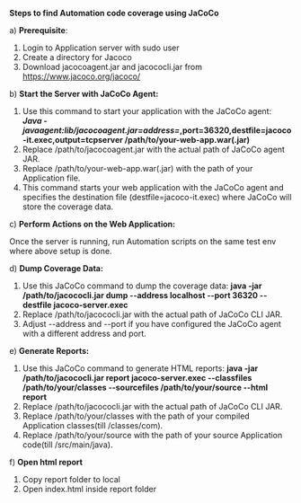 **Steps to find Automation code coverage using JaCoCo**

a) **Prerequisite**:

1) Login to Application server with sudo user
2) Create a directory for Jacoco
3) Download jacocoagent.jar and jacococli.jar from https://www.jacoco.org/jacoco/




b) **Start the Server with JaCoCo Agent:**

1) Use this command to start your application with the JaCoCo agent:
***Java -javaagent:lib/jacocoagent.jar=address=*,port=36320,destfile=jacoco-it.exec,output=tcpserver /path/to/your-web-app.war(.jar)**
2) Replace /path/to/jacocoagent.jar with the actual path of JaCoCo agent JAR.
3) Replace /path/to/your-web-app.war(.jar) with the path of your Application file.
4) This command starts your web application with the JaCoCo agent and specifies the destination file (destfile=jacoco-it.exec) where JaCoCo will store the coverage data.




c) **Perform Actions on the Web Application:**

Once the server is running, run Automation scripts on the same test env where above setup is done.




d) **Dump Coverage Data:**

1) Use this JaCoCo command to dump the coverage data:
**java -jar /path/to/jacococli.jar dump --address localhost --port 36320 --destfile jacoco-server.exec**
2) Replace /path/to/jacococli.jar with the actual path of JaCoCo CLI JAR.
3) Adjust --address and --port if you have configured the JaCoCo agent with a different address and port.




e) **Generate Reports:**

1) Use this JaCoCo command to generate HTML reports:
**java -jar /path/to/jacococli.jar report jacoco-server.exec --classfiles /path/to/your/classes --sourcefiles /path/to/your/source --html report**
2) Replace /path/to/jacococli.jar with the actual path of JaCoCo CLI JAR.
3) Replace /path/to/your/classes with the path of your compiled Application classes(till /classes/com).
4) Replace /path/to/your/source with the path of your source Application code(till /src/main/java).




f) **Open html report**

1) Copy report folder to local
2) Open index.html inside report folder


